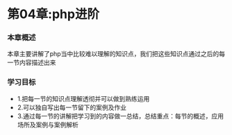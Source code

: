 # 第04章:php进阶

### 本章概述
本章主要讲解了php当中比较难以理解的知识点，我们把这些知识点通过之后的每一节内容描述出来

### 学习目标
* 1.把每一节的知识点理解透彻并可以做到熟练运用
* 2.可以独自写出每一节留下的案例及作业
* 3.通过每一节的讲解把学习到的内容做一总结，总结重点：每节的概述，应用场所及案例与案例解析